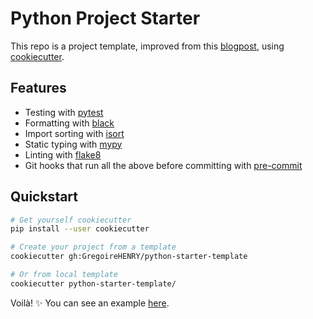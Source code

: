 # Python Project Starter

This repo is a project template, improved from this [blogpost](https://sourcery.ai/blog/python-best-practices/), using [cookiecutter](https://github.com/audreyr/cookiecutter).

## Features

- Testing with [pytest](https://docs.pytest.org/en/latest)
- Formatting with [black](https://github.com/psf/black)
- Import sorting with [isort](https://github.com/timothycrosley/isort)
- Static typing with [mypy](http://mypy-lang.org)
- Linting with [flake8](https://flake8.pycqa.org/en/latest)
- Git hooks that run all the above before committing with [pre-commit](https://pre-commit.com/)

## Quickstart

```bash
# Get yourself cookiecutter
pip install --user cookiecutter

# Create your project from a template 
cookiecutter gh:GregoireHENRY/python-starter-template

# Or from local template
cookiecutter python-starter-template/
```

Voilà! ✨
You can see an example [here](https://github.com/GregoireHENRY/test-python-starter).
